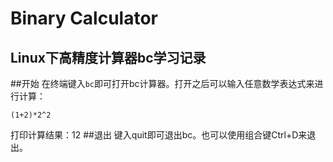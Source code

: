 Binary Calculator
=================
Linux下高精度计算器bc学习记录
-----------------
##开始
在终端键入`bc`即可打开bc计算器。打开之后可以输入任意数学表达式来进行计算：

    (1+2)*2^2
打印计算结果：12
##退出
键入quit即可退出bc。也可以使用组合键Ctrl+D来退出。
